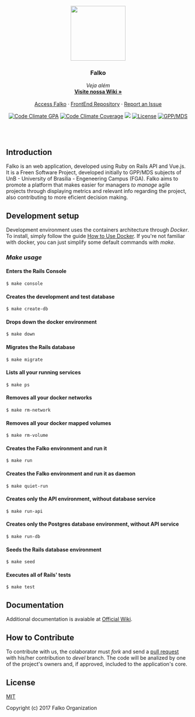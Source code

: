<p align="center">
  <a href="https://github.com/fga-gpp-mds/Falko-2017.2-BackEnd/wiki">
    <img src="https://raw.githubusercontent.com/wiki/fga-gpp-mds/Falko-2017.2-BackEnd/images/logo.png" width=150 height=150>
  </a>

  <h3 align="center">Falko</h3>

  <p align="center">
    <i>Veja além</i>
    <br>
    <a href="https://github.com/fga-gpp-mds/Falko-2017.2-BackEnd/wiki"><strong>Visite nossa Wiki &raquo;</strong></a>
    <br>
    <br>
    <a href="http://falko.solutions">Access Falko</a>
    &middot;
    <a href="https://github.com/fga-gpp-mds/Falko-2017.2-FrontEnd">FrontEnd Repository</a>
    &middot;
    <a href="https://github.com/fga-gpp-mds/Falko-2017.2-BackEnd/issues">Report an Issue</a>
  </p>
</p>

<p align="center">
  <a href="https://codeclimate.com/github/fga-gpp-mds/Falko-2017.2-BackEnd"><img src="https://codeclimate.com/github/fga-gpp-mds/Falko-2017.2-BackEnd/badges/gpa.svg" alt="Code Climate GPA"></a>
  <a href="https://codeclimate.com/github/fga-gpp-mds/Falko-2017.2-BackEnd"><img src="https://codeclimate.com/github/fga-gpp-mds/Falko-2017.2-BackEnd/badges/coverage.svg" alt="Code Climate Coverage"></a>
  <a href="https://github.com/fga-gpp-mds/Falko-2017.2-BackEnd" alt="Travis Build"><img src="https://img.shields.io/travis/fga-gpp-mds/Falko-2017.2-BackEnd.svg"></a>
  <a href="https://github.com/fga-gpp-mds/Falko-2017.2-BackEnd"><img src="https://img.shields.io/github/license/fga-gpp-mds/Falko-2017.2-BackEnd.svg" alt="License"></a>
  <a href="https://img.shields.io/badge/GPP%2FMDS-2017.2-brightgreen.svg"><img src="https://img.shields.io/badge/GPP%2FMDS-2017.2-brightgreen.svg" alt="GPP/MDS"></a>
</p>

<br></br>

## Introduction

Falko is an web application, developed using Ruby on Rails API and Vue.js. It is a Freen Software Project, developed initially to GPP/MDS subjects of UnB - University of Brasília - Engeneering Campus (FGA). Falko aims to promote a platform that makes easier for managers _to manage_ agile projects through displaying metrics and relevant info regarding the project, also contributing to more eficient decision making.

## Development setup

Development environment uses the containers architecture through _Docker_. To install, simply follow the guide [How to Use Docker](https://github.com/fga-gpp-mds/Falko-2017.2-BackEnd/wiki/How-to-Use-Docker).
If you're not familiar with docker, you can just simplify some default commands with _make_.

### *_Make_ usage*
#### Enters the Rails Console
`$ make console`

#### Creates the development and test database
`$ make create-db`

#### Drops down the docker environment
`$ make down`

#### Migrates the Rails database
`$ make migrate`

#### Lists all your running services
`$ make ps`

#### Removes all your docker networks
`$ make rm-network`

#### Removes all your docker mapped volumes
`$ make rm-volume`

#### Creates the Falko environment and run it
`$ make run`

#### Creates the Falko environment and run it as daemon
`$ make quiet-run`

#### Creates only the API environment, without database service
`$ make run-api`

#### Creates only the Postgres database environment, without API service
`$ make run-db`

#### Seeds the Rails database environment
`$ make seed`

#### Executes all of Rails' tests
`$ make test`

## Documentation

Additional documentation is avaiable at [Official Wiki](https://github.com/fga-gpp-mds/Falko-2017.2-BackEnd/wiki).

## How to Contribute

To contribute with us, the colaborator must _fork_ and send a [pull request](https://github.com/fga-gpp-mds/Falko-2017.2-BackEnd/pulls) with his/her contribution to _devel_ branch.
The code will be analized by one of the project's owners and, if approved, included to the application's core.

## License

[MIT](https://github.com/fga-gpp-mds/Falko-2017.2-BackEnd/blob/devel/LICENSE)

Copyright (c) 2017 Falko Organization
